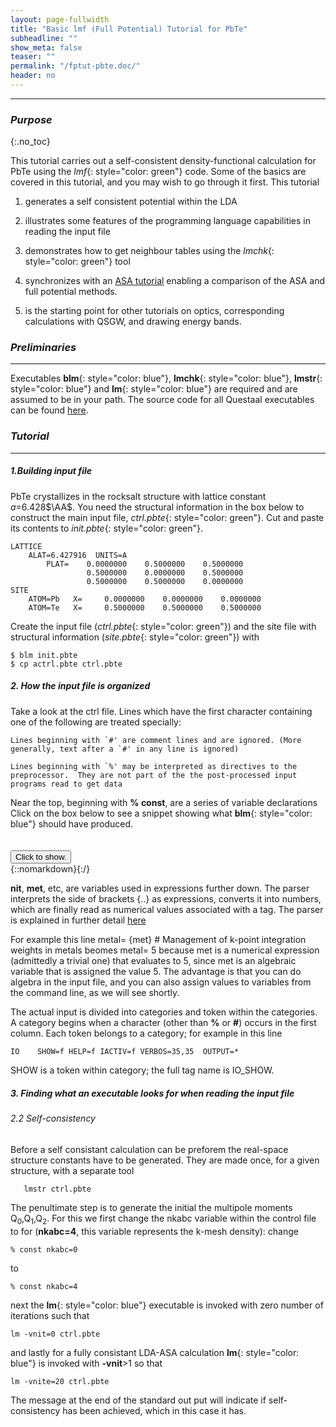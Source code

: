```yaml
---
layout: page-fullwidth
title: "Basic lmf (Full Potential) Tutorial for PbTe"
subheadline: ""
show_meta: false
teaser: ""
permalink: "/fptut-pbte.doc/"
header: no
---
```

_____________________________________________________________

### _Purpose_
{:.no_toc}

This tutorial carries out a self-consistent density-functional calculation for PbTe using the _lmf_{: style="color: green"} code.  Some of the basics are covered in this tutorial, and you may wish to go through it first.  This tutorial

1. generates a self consistent potential within the LDA

2. illustrates some features of the programming language capabilities in reading the input file

3. demonstrates how to get neighbour tables using the _lmchk_{: style="color: green"} tool

4. synchronizes with an [ASA tutorial](https://github.com/lordcephei/lordcephei.github.io/blob/master/pages/fptut-pbte.md) enabling a comparison of the ASA and full potential methods.

5. is the starting point for other tutorials on optics, corresponding calculations with QSGW, and drawing energy bands.


### _Preliminaries_
_____________________________________________________________
Executables **blm**{: style="color: blue"}, **lmchk**{: style="color: blue"}, **lmstr**{: style="color: blue"} and **lm**{: style="color: blue"} are required and are assumed to be in your path.  The source code for all Questaal executables can be found [here](https://bitbucket.org/lmto/lm).

### _Tutorial_
_____________________________________________________________


##### _1\.Building input file_

PbTe crystallizes in the rocksalt structure with lattice constant _a_=6.428$\AA$. You need the structural information in the box below to construct the main input file,
_ctrl.pbte_{: style="color: green"}. Cut and paste its contents to _init.pbte_{: style="color: green"}.

    LATTICE
	    ALAT=6.427916  UNITS=A
            PLAT=    0.0000000    0.5000000    0.5000000
                     0.5000000    0.0000000    0.5000000
                     0.5000000    0.5000000    0.0000000
    SITE
		ATOM=Pb   X=     0.0000000    0.0000000    0.0000000
		ATOM=Te   X=     0.5000000    0.5000000    0.5000000


Create the input file (_ctrl.pbte_{: style="color: green"}) and the site file with structural information (_site.pbte_{: style="color: green"}) with

    $ blm init.pbte
    $ cp actrl.pbte ctrl.pbte

##### _2\. How the input file is organized_

Take a look at the ctrl file.  Lines which have the first character containing one of the following are treated specially:

    Lines beginning with `#' are comment lines and are ignored. (More generally, text after a `#' in any line is ignored)

    Lines beginning with `%' may be interpreted as directives to the preprocessor.  They are not part of the the post-processed input programs read to get data

Near the top, beginning with **% const**, are a series of variable declarations
Click on the box below to see a snippet showing what **blm**{: style="color: blue"} should have produced.
<hr style="height:5pt; visibility:hidden;" />
<div onclick="elm = document.getElementById('iors'); if(elm.style.display == 'none') elm.style.display = 'block'; else elm.style.display = 'none';"><button type="button" class="button tiny radius">Click to show.</button></div>
{::nomarkdown}<div style="display:none;margin:0px 25px 0px 25px;"id="iors">{:/}

~~~
# Variables entering into expressions parsed by input
% const nit=10
% const met=5
% const so=0 nsp=so?2:1
% const lxcf=2 lxcf1=0 lxcf2=0     # for PBE use: lxcf=0 lxcf1=101 lxcf2=130
% const pwmode=0 pwemax=3          # Use pwmode=1 or 11 to add APWs
% const nkabc=0 gmax=0
~~~ 

{::nomarkdown}</div>{:/}

**nit**, **met**, etc,  are variables used in expressions further down.  The parser interprets the side of brackets {..} as expressions, converts it into numbers, which are finally read as numerical values associated with a tag.  The parser is explained in further detail [here](file-preprocessor.html)

For example this line
  metal=  {met}                    # Management of k-point integration weights in metals
beomes
  metal=  5
because met is a numerical expression (admittedly a trivial one) that evaluates to 5, since met is an algebraic variable that is assigned the value 5.  The advantage is that you can do algebra in the input file, and you can also assign values to variables from the command line, as we will see shortly.

The actual input is divided into categories and token within the categories.
A category begins when a character (other than **%** or **#**) occurs in the
first column.  Each token belongs to a category; for example in this line

    IO    SHOW=f HELP=f IACTIV=f VERBOS=35,35  OUTPUT=*

SHOW is a token within category; the full tag name is IO_SHOW.

##### _3\. Finding what an executable looks for when reading the input file_




###### _2.2 Self-consistency_
Before a  self consistant calculation can be preforem the real-space structure constants have to be generated.  They are made once, for a given structure, with a separate tool

       lmstr ctrl.pbte

The penultimate step is to generate the initial the multipole moments Q$_0$,Q$_1$,Q$_2$. For this we first change the nkabc variable within the control file to for (**nkabc=4**, this variable represents the k-mesh density):
change 
	
	% const nkabc=0
	
to

	% const nkabc=4


next  the  **lm**{: style="color: blue"} executable is invoked with zero number of iterations such that

    lm -vnit=0 ctrl.pbte

and lastly for a fully consistant LDA-ASA calculation **lm**{: style="color: blue"} is invoked with **-vnit**>1 so that

    lm -vnite=20 ctrl.pbte

The message at the end of the standard out put will indicate if self-consistency has been achieved, which in this case it has.
	    
